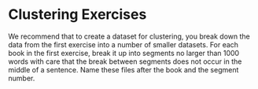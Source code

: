 # Clustering Exercises

We recommend that to create a dataset for clustering, you break down the data from the first exercise into a number of smaller datasets. For each book in the first exercise, break it up into segments no larger than 1000 words with care that the break between segments does not occur in the middle of a sentence. Name these files after the book and the segment number.
